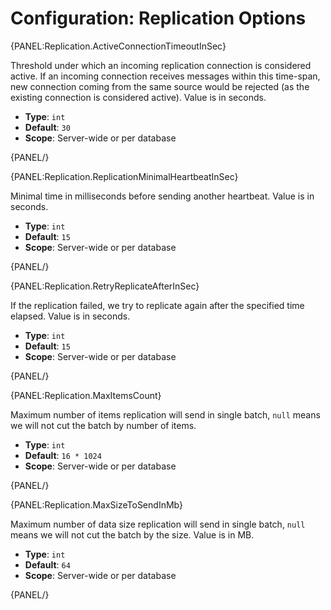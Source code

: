 # Configuration: Replication Options

{PANEL:Replication.ActiveConnectionTimeoutInSec}

Threshold under which an incoming replication connection is considered active. If an incoming connection receives messages within this time-span, new connection coming from the same source would be rejected (as the existing connection is considered active). Value is in seconds.

- **Type**: `int`
- **Default**: `30`
- **Scope**: Server-wide or per database

{PANEL/}

{PANEL:Replication.ReplicationMinimalHeartbeatInSec}

Minimal time in milliseconds before sending another heartbeat. Value is in seconds.

- **Type**: `int`
- **Default**: `15`
- **Scope**: Server-wide or per database

{PANEL/}

{PANEL:Replication.RetryReplicateAfterInSec}

If the replication failed, we try to replicate again after the specified time elapsed. Value is in seconds.

- **Type**: `int`
- **Default**: `15`
- **Scope**: Server-wide or per database

{PANEL/}

{PANEL:Replication.MaxItemsCount}

Maximum number of items replication will send in single batch, `null` means we will not cut the batch by number of items.

- **Type**: `int`
- **Default**: `16 * 1024`
- **Scope**: Server-wide or per database

{PANEL/}

{PANEL:Replication.MaxSizeToSendInMb}

Maximum number of data size replication will send in single batch, `null` means we will not cut the batch by the size. Value is in MB.

- **Type**: `int`
- **Default**: `64`
- **Scope**: Server-wide or per database

{PANEL/}
